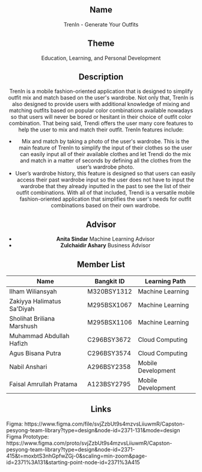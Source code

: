 <div align="center">

## Name
TrenIn - Generate Your Outfits

## Theme
Education, Learning, and Personal Development

## Description
TrenIn is a mobile fashion-oriented application that is designed to simplify outfit mix and match based on the user's wardrobe. Not only that, TrenIn is also designed to provide users with additional knowledge of mixing and matching outfits based on popular color combinations available nowadays so that users will never be bored or hesitant in their choice of outfit color combination. That being said, Trendi offers the user many core features to help the user to mix and match their outfit. TrenIn features include:
  - Mix and match by taking a photo of the user's wardrobe. This is the main feature of TrenIn to simplify the input of their clothes so the user can easily input all of their available clothes and let Trendi do the mix and match in a matter of     seconds by defining all the clothes from the user’s wardrobe photo.
  - User’s wardrobe history, this feature is designed so that users can easily access their past wardrobe input so the user does not have to input the wardrobe that they already inputted in the past to see the list of their outfit combinations.
  With all of that included, Trendi is a versatile mobile fashion-oriented application that simplifies the user's needs for outfit combinations based on their own wardrobe.

## Advisor
- **Anita Sindar**
Machine Learning Advisor
- **Zulchaidir Ashary**
Business Advisor

## Member List

|            Name            |  Bangkit ID |   Learning Path    |
| -------------------------- | ------------| ------------------ |
| Ilham Wiliansyah           | M320BSY1312 |  Machine Learning  |
| Zakiyya Halimatus Sa'Diyah | M295BSX1067 |  Machine Learning  |
| Sholihat Briliana Marshush | M295BSX1106 |  Machine Learning  |
| Muhammad Abdullah Hafizh   | C296BSY3672 |  Cloud Computing   |
| Agus Bisana Putra          | C296BSY3574 |  Cloud Computing   |
| Nabil Anshari              | A296BSY2358 | Mobile Development |
| Faisal Amrullah Pratama    | A123BSY2795 | Mobile Development |

## Links
<p align="left">
Figma: https://www.figma.com/file/svjZzbUt9s4mzvsLiiuwmR/Capston-pesyong-team-library?type=design&node-id=2371-131&mode=design
Figma Prototype: https://www.figma.com/proto/svjZzbUt9s4mzvsLiiuwmR/Capston-pesyong-team-library?type=design&node-id=2371-415&t=moxbtS3nhGpfwZGj-0&scaling=min-zoom&page-id=2371%3A131&starting-point-node-id=2371%3A415
<p>
